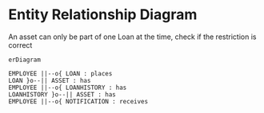 # Entity Relationship Diagram
An asset can only be part of one Loan at the time, check if the restriction is correct

```mermaid
erDiagram

EMPLOYEE ||--o{ LOAN : places
LOAN }o--|| ASSET : has
EMPLOYEE ||--o{ LOANHISTORY : has
LOANHISTORY }o--|| ASSET : has
EMPLOYEE ||--o{ NOTIFICATION : receives

      

```
